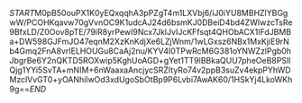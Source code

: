 $START$M0pB50ouPX1K0yEQxqqhA3pPZgT4m1LXVbj6/iJ0iYU8MBHZlYBGgwW/PCOHKqavw70gVvnOC9K1udcAJ24d6bsmKJ0DBeiD4bd4ZWIwzcTsRe9BfxLD/Z0Oov8pTE/79iR8yrPewI9Ncx7JklJvIJcKFfsqt4QHObACX1lFdJBMBa+DW598GJFmJO47eqnM2XzKnKdjXe6LZjWnm/1wLGxsz6NBx1MxKjiE9rNb4Gmq2FnA8vrIELHOUGu8CaAj2nu/KYV4I0TPwRcM6G381oYNWZzlPgb0hJbgrBe6Y2nQKTD5ROXwip5KghUoAGD+gYet1TT9lBBkaQUU7pheOeB8PSIlQjg1YYi5SvTA+mNIM+6nWaaxaAncjycSRZItyRo74v2ppB3suZv4ekpPYhWDMzclVvGT0+yOANhilwOd3xdUgoSbOtBp9P6Lvbi7AwAK60/1HSkYj4LkoWKh9g==$END$